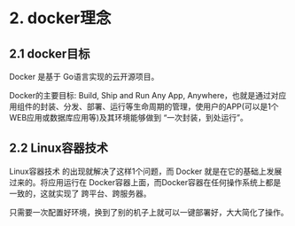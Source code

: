 # 2. docker理念

## 2.1 docker目标

Docker 是基于 Go语言实现的云开源项目。

Docker的主要目标: Build, Ship and Run Any App, Anywhere，也就是通过对应用组件的封装、分发、部署、运行等生命周期的管理，使用户的APP(可以是1个WEB应用或数据库应用等)及其环境能够做到 “一次封装，到处运行”。

## 2.2 Linux容器技术

Linux容器技术 的出现就解决了这样1个问题，而 Docker 就是在它的基础上发展过来的。将应用运行在 Docker容器上面，而Docker容器在任何操作系统上都是一致的，这就实现了 跨平台、跨服务器。

只需要一次配置好环境，换到了别的机子上就可以一键部署好，大大简化了操作。 


